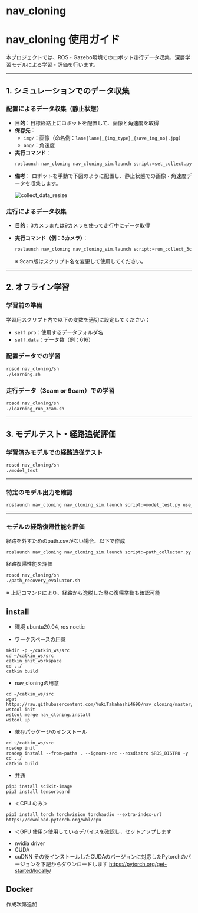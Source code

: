 # nav_cloning
# nav_cloning 使用ガイド

本プロジェクトでは、ROS・Gazebo環境でのロボット走行データ収集、深層学習モデルによる学習・評価を行います。

---

## 1. シミュレーションでのデータ収集

### 配置によるデータ収集（静止状態）

- **目的**：目標経路上にロボットを配置して、画像と角速度を取得  
- **保存先**：
  - `img/`：画像（命名例：`lane{lane}_{img_type}_{save_img_no}.jpg`）
  - `ang/`：角速度
- **実行コマンド**：
  ```bash
  roslaunch nav_cloning nav_cloning_sim.launch script:=set_collect.py use_waypoint_nav:=false use_cmd_vel:=false
  ```

* **備考**：
  ロボットを手動で下図のように配置し、静止状態での画像・角速度データを収集します。

  ![collect\_data\_resize](https://github.com/YukiTakahashi4690/nav_cloning/assets/72371474/d3e43a62-31b8-4a51-b581-4c9d201a0ebb)

### 走行によるデータ収集

* **目的**：3カメラまたは9カメラを使って走行中にデータ取得
* **実行コマンド（例：3カメラ）**：

  ```bash
  roslaunch nav_cloning nav_cloning_sim.launch script:=run_collect_3cam.py use_waypoint_nav:=true
  ```
  ※ 9cam版はスクリプト名を変更して使用してください。
  
---

## 2. オフライン学習

### 学習前の準備

学習用スクリプト内で以下の変数を適切に設定してください：

* `self.pro`：使用するデータフォルダ名
* `self.data`：データ数（例：616）

### 配置データでの学習

```bash
roscd nav_cloning/sh
./learning.sh
```

### 走行データ（3cam or 9cam）での学習

```bash
roscd nav_cloning/sh
./learning_run_3cam.sh
```

---

## 3. モデルテスト・経路追従評価

### 学習済みモデルでの経路追従テスト

```bash
roscd nav_cloning/sh
./model_test
```

---

### 特定のモデル出力を確認

```bash
roslaunch nav_cloning nav_cloning_sim.launch script:=model_test.py use_waypoint_nav:=true use_cmd_vel:=false model_num:=1
```

---

### モデルの経路復帰性能を評価
経路を外すためのpath.csvがない場合、以下で作成
```bash
roslaunch nav_cloning nav_cloning_sim.launch script:=path_collector.py
```

経路復帰性能を評価
```bash
roscd nav_cloning/sh
./path_recovery_evaluator.sh
```
※ 上記コマンドにより、経路から逸脱した際の復帰挙動も確認可能


## install
* 環境 ubuntu20.04, ros noetic

* ワークスペースの用意
```
mkdir -p ~/catkin_ws/src
cd ~/catkin_ws/src
catkin_init_workspace
cd ../
catkin build
```
* nav_cloningの用意
```
cd ~/catkin_ws/src
wget https://raw.githubusercontent.com/YukiTakahashi4690/nav_cloning/master/nav_cloning.install
wstool init
wstool merge nav_cloning.install
wstool up
```
* 依存パッケージのインストール
```
cd ~/catkin_ws/src
rosdep init
rosdep install --from-paths . --ignore-src --rosdistro $ROS_DISTRO -y
cd ../
catkin build
```
* 共通
```
pip3 install scikit-image
pip3 install tensorboard
```
* ＜CPU のみ＞
```
pip3 install torch torchvision torchaudio --extra-index-url https://download.pytorch.org/whl/cpu
```
* ＜GPU 使用＞使用しているデバイスを確認し，セットアップします
- nvidia driver
- CUDA
- cuDNN
その後インストールしたCUDAのバージョンに対応したPytorchのバージョンを下記からダウンロードします
https://pytorch.org/get-started/locally/
## Docker
作成次第追加